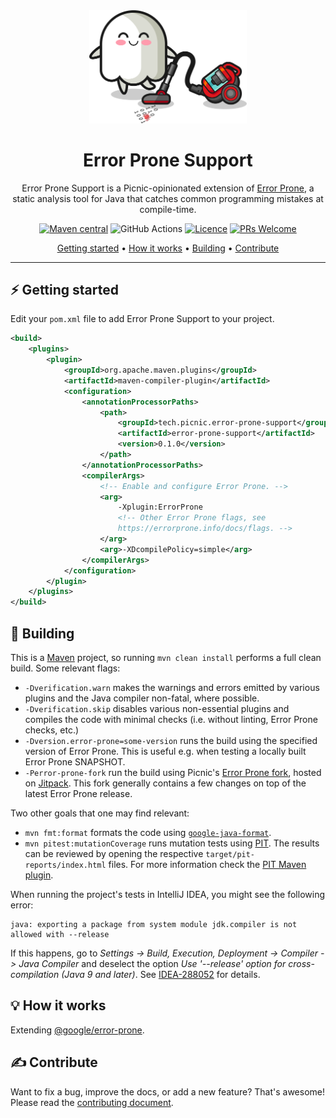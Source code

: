 <div align="center">

<picture>
  <source media="(prefers-color-scheme: dark)" srcset="logo-dark.svg">
  <source media="(prefers-color-scheme: light)" srcset="logo.svg">
  <img alt="Error Prone Support logo'" src="logo.svg" width="50%">
</picture>

# Error Prone Support

Error Prone Support is a Picnic-opinionated extension of [Error Prone][error-prone-repo], a static analysis tool for Java that catches common programming mistakes at compile-time.

[![Maven central][maven-badge]][maven-eps]
![GitHub Actions][ci-badge]
[![Licence][licence-badge]][licence]
[![PRs Welcome][pr-badge]][contribute]

[Getting started](#%EF%B8%8F-getting-started) •
[How it works](#-how-it-works) •
[Building](#-building) •
[Contribute](#%EF%B8%8F-contribute)

</div>

---

## ⚡ Getting started

Edit your `pom.xml` file to add Error Prone Support to your project.

```xml
<build>
    <plugins>
        <plugin>
            <groupId>org.apache.maven.plugins</groupId>
            <artifactId>maven-compiler-plugin</artifactId>
            <configuration>
                <annotationProcessorPaths>
                    <path>
                        <groupId>tech.picnic.error-prone-support</groupId>
                        <artifactId>error-prone-support</artifactId>
                        <version>0.1.0</version>
                    </path>
                </annotationProcessorPaths>
                <compilerArgs>
                    <!-- Enable and configure Error Prone. -->
                    <arg>
                        -Xplugin:ErrorProne
                        <!-- Other Error Prone flags, see
                        https://errorprone.info/docs/flags. -->
                    </arg>
                    <arg>-XDcompilePolicy=simple</arg>
                </compilerArgs>
            </configuration>
        </plugin>
    </plugins>
</build>
```

## 👷 Building

This is a [Maven][maven] project, so running `mvn clean install` performs a
full clean build. Some relevant flags:

- `-Dverification.warn` makes the warnings and errors emitted by various plugins and the Java compiler non-fatal, where possible.
- `-Dverification.skip` disables various non-essential plugins and compiles the code with minimal checks (i.e. without linting, Error Prone checks, etc.)
- `-Dversion.error-prone=some-version` runs the build using the specified version of Error Prone. This is useful e.g. when testing a locally built Error Prone SNAPSHOT.
- `-Perror-prone-fork` run the build using Picnic's [Error Prone fork][error-prone-fork-repo], hosted on [Jitpack][error-prone-fork-jitpack]. This fork generally contains a few changes on top of the latest Error Prone release.

Two other goals that one may find relevant:

- `mvn fmt:format` formats the code using [`google-java-format`][google-java-format].
- `mvn pitest:mutationCoverage` runs mutation tests using [PIT][pitest]. The results can be reviewed by opening the respective `target/pit-reports/index.html` files. For more information check the [PIT Maven plugin][pitest-maven].

When running the project's tests in IntelliJ IDEA, you might see the following error:
```
java: exporting a package from system module jdk.compiler is not allowed with --release
```

If this happens, go to _Settings -> Build, Execution, Deployment -> Compiler ->
Java Compiler_ and deselect the option _Use '--release' option for
cross-compilation (Java 9 and later)_. See [IDEA-288052][idea-288052] for
details.

## 💡 How it works

Extending [@google/error-prone][error-prone-repo].

## ✍️ Contribute

Want to fix a bug, improve the docs, or add a new feature? That's awesome! Please read the [contributing document][contribute].

[ci-badge]: https://github.com/PicnicSupermarket/error-prone-support/actions/workflows/build.yaml/badge.svg
[contribute]: CONTRIBUTING.md
[error-prone-fork-jitpack]: https://jitpack.io/#PicnicSupermarket/error-prone
[error-prone-fork-repo]: https://github.com/PicnicSupermarket/error-prone
[error-prone-repo]: https://github.com/google/error-prone
[google-java-format]: https://github.com/google/google-java-format
[idea-288052]: https://youtrack.jetbrains.com/issue/IDEA-288052
[licence-badge]: https://img.shields.io/github/license/PicnicSupermarket/error-prone-support
[licence]: LICENSE.md
[maven-badge]: https://img.shields.io/maven-central/v/tech.picnic.error-prone-support/error-prone-support?color=blue
[maven-eps]: https://search.maven.org/artifact/tech.picnic.error-prone-support/error-prone-support
[maven]: https://maven.apache.org
[pitest-maven]: https://pitest.org/quickstart/maven
[pitest]: https://pitest.org
[pr-badge]: https://img.shields.io/badge/PRs-welcome-brightgreen.svg
